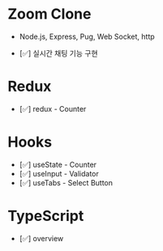 # Zoom Clone

- Node.js, Express, Pug, Web Socket, http

- [✅] 실시간 채팅 기능 구현

# Redux

- [✅] redux - Counter

# Hooks

- [✅] useState - Counter
- [✅] useInput - Validator
- [✅] useTabs - Select Button

# TypeScript

- [✅] overview
